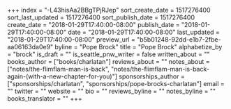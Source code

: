 +++
index = "-L43hisAa2BBgTPjRJep"
sort_create_date = 1517276400
sort_last_updated = 1517276400
sort_publish_date = 1517276400
create_date = "2018-01-29T17:40:00-08:00"
publish_date = "2018-01-29T17:40:00-08:00"
date = "2018-01-29T17:40:00-08:00"
last_updated = "2018-01-29T17:40:00-08:00"
preview_url = "b5b01248-92dd-e1b7-2fbe-aa06163da0e9"
byline = "Pope Brock"
title = "Pope Brock"
alphabetize_by = "brock"
is_draft = ""
is_seattle_pnw_writer = false
written_about = ""
books_author = ["books/charlatan"]
reviews_about = ""
notes_about = ["notes/the-flimflam-man-is-back", "notes/the-flimflam-man-is-back-again-(with-a-new-chapter-for-you)"]
sponsorships_author = ["sponsorships/charlatan", "sponsorships/pope-brocks-charlatan"]
email = ""
twitter = ""
website = ""
bio = ""
reviews_byline = ""
notes_byline = ""
books_translator = ""
+++
